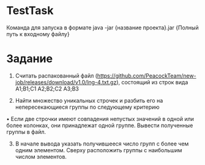 # TestTask
Команда для запуска в формате java -jar {название проекта}.jar {Полный путь к входному файлу}

# Задание
1.	Считать распакованный файл (https://github.com/PeacockTeam/new-job/releases/download/v1.0/lng-4.txt.gz), состоящий из строк вида
A1;B1;C1
A2;B2;C2
A3;B3

2.	Найти множество уникальных строчек и разбить его на непересекающиеся группы по следующему критерию

•	Если две строчки имеют совпадения непустых значений в одной или более колонках, они принадлежат одной группе. Вывести полученные группы в файл.

3.	В начале вывода указать получившееся число групп с более чем одним элементом. Сверху расположить группы с наибольшим числом элементов.
